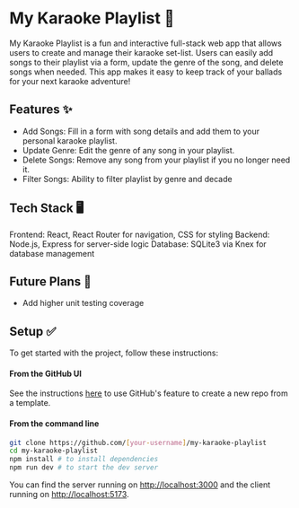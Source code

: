 # My Karaoke Playlist 🎤

My Karaoke Playlist is a fun and interactive full-stack web app that allows users to create and manage their karaoke set-list. Users can easily add songs to their playlist via a form, update the genre of the song, and delete songs when needed. This app makes it easy to keep track of your ballads for your next karaoke adventure!

## Features ✨
- Add Songs: Fill in a form with song details and add them to your personal karaoke playlist.
- Update Genre: Edit the genre of any song in your playlist.
- Delete Songs: Remove any song from your playlist if you no longer need it.
- Filter Songs: Ability to filter playlist by genre and decade

## Tech Stack 🖥️
Frontend: React, React Router for navigation, CSS for styling
Backend: Node.js, Express for server-side logic
Database: SQLite3 via Knex for database management

## Future Plans 💃
- Add higher unit testing coverage

## Setup ✅

To get started with the project, follow these instructions:

#### **From the GitHub UI**

See the instructions [here](https://docs.github.com/en/free-pro-team@latest/github/creating-cloning-and-archiving-repositories/creating-a-repository-from-a-template) to use GitHub's feature to create a new repo from a template.

#### **From the command line**

```bash
git clone https://github.com/[your-username]/my-karaoke-playlist 
cd my-karaoke-playlist
npm install # to install dependencies
npm run dev # to start the dev server
```
You can find the server running on [http://localhost:3000](http://localhost:3000) and the client running on [http://localhost:5173](http://localhost:5173).
